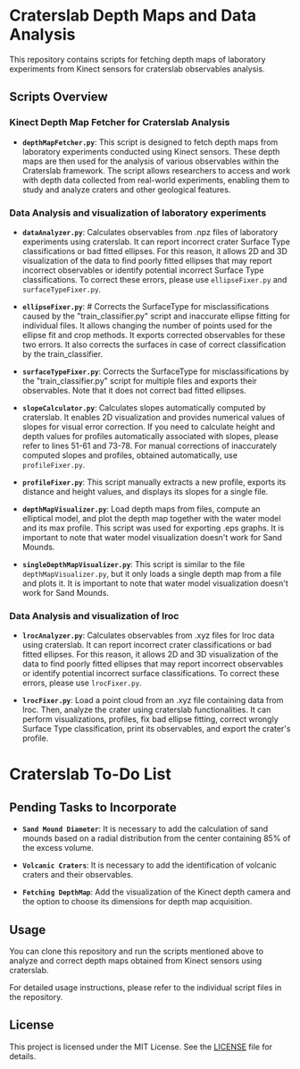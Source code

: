 # Craterslab Depth Maps and Data Analysis

This repository contains scripts for fetching depth maps of laboratory experiments from Kinect sensors for craterslab observables analysis.
## Scripts Overview

### Kinect Depth Map Fetcher for Craterslab Analysis

- **`depthMapFetcher.py`**: This script is designed to fetch depth maps from laboratory experiments conducted using Kinect sensors. These depth maps are then used for the analysis of various observables within the Craterslab framework. The script allows researchers to access and work with depth data collected from real-world experiments, enabling them to study and analyze craters and other geological features.

### Data Analysis and visualization of laboratory experiments

- **`dataAnalyzer.py`**: Calculates observables from .npz files of laboratory experiments using craterslab. It can report incorrect crater Surface Type classifications or bad fitted ellipses. For this reason, it allows 2D and 3D visualization of the data to find poorly fitted ellipses that may report incorrect observables or identify potential incorrect Surface Type classifications. To correct these errors, please use `ellipseFixer.py` and `surfaceTypeFixer.py`.

- **`ellipseFixer.py`**: # Corrects the SurfaceType for misclassifications caused by the "train_classifier.py" script and inaccurate ellipse fitting for individual files. It allows changing the number of points used for the ellipse fit and crop methods. It exports corrected observables for these two errors. It also corrects the surfaces in case of correct classification by the train_classifier.

- **`surfaceTypeFixer.py`**: Corrects the SurfaceType for misclassifications by the "train_classifier.py" script for multiple files and exports their observables. Note that it does not correct bad fitted ellipses.

- **`slopeCalculator.py`**: Calculates slopes automatically computed by craterslab. It enables 2D visualization and provides numerical values of slopes for visual error correction. If you need to calculate height and depth values for profiles automatically associated with slopes, please refer to lines 51-61 and 73-78. For manual corrections of inaccurately computed slopes and profiles, obtained automatically, use `profileFixer.py`. 

- **`profileFixer.py`**: This script manually extracts a new profile, exports its distance and height values, and displays its slopes for a single file. 

- **`depthMapVisualizer.py`**: Load depth maps from files, compute an elliptical model, and plot the depth map together with the water model and its max profile. This script was used for exporting .eps graphs. It is important to note that water model visualization doesn't work for Sand Mounds.

- **`singleDepthMapVisualizer.py`**: This script is similar to the file `depthMapVisualizer.py`, but it only loads a single depth map from a file and plots it. It is important to note that water model visualization doesn't work for Sand Mounds.

### Data Analysis and visualization of lroc

- **`lrocAnalyzer.py`**: Calculates observables from .xyz files for lroc data using craterslab. It can report incorrect crater classifications or bad fitted ellipses. For this reason, it allows 2D and 3D visualization of the data to find poorly fitted ellipses that may report incorrect observables or identify potential incorrect surface classifications. To correct these errors, please use `lrocFixer.py`.

- **`lrocFixer.py`**: Load a point cloud from an .xyz file containing data from lroc. Then, analyze the crater using craterslab functionalities. It can perform visualizations, profiles, fix bad ellipse fitting, correct wrongly Surface Type classification, print its observables, and export the crater's profile.

# Craterslab To-Do List

## Pending Tasks to Incorporate

- **`Sand Mound Diameter`**: It is necessary to add the calculation of sand mounds based on a radial distribution from the center containing 85% of the excess volume.

- **`Volcanic Craters`**: It is necessary to add the identification of volcanic craters and their observables.

- **`Fetching DepthMap`**: Add the visualization of the Kinect depth camera and the option to choose its dimensions for depth map acquisition.

## Usage

You can clone this repository and run the scripts mentioned above to analyze and correct depth maps obtained from Kinect sensors using craterslab.

For detailed usage instructions, please refer to the individual script files in the repository.

## License

This project is licensed under the MIT License. See the [LICENSE](LICENSE) file for details.
